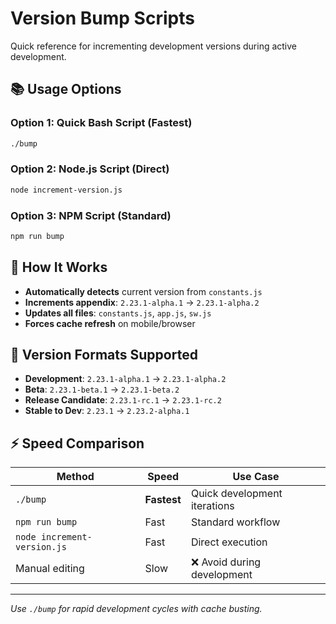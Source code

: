 # Version Bump Scripts

Quick reference for incrementing development versions during active development.

## 📚 Usage Options

### **Option 1: Quick Bash Script (Fastest)**
```bash
./bump
```

### **Option 2: Node.js Script (Direct)**
```bash
node increment-version.js
```

### **Option 3: NPM Script (Standard)**
```bash
npm run bump
```

## 🔄 How It Works

- **Automatically detects** current version from `constants.js`
- **Increments appendix**: `2.23.1-alpha.1` → `2.23.1-alpha.2`
- **Updates all files**: `constants.js`, `app.js`, `sw.js`
- **Forces cache refresh** on mobile/browser

## 📝 Version Formats Supported

- **Development**: `2.23.1-alpha.1` → `2.23.1-alpha.2`
- **Beta**: `2.23.1-beta.1` → `2.23.1-beta.2`  
- **Release Candidate**: `2.23.1-rc.1` → `2.23.1-rc.2`
- **Stable to Dev**: `2.23.1` → `2.23.2-alpha.1`

## ⚡ Speed Comparison

| Method | Speed | Use Case |
|--------|-------|----------|
| `./bump` | **Fastest** | Quick development iterations |
| `npm run bump` | Fast | Standard workflow |
| `node increment-version.js` | Fast | Direct execution |
| Manual editing | Slow | ❌ Avoid during development |

---

*Use `./bump` for rapid development cycles with cache busting.* 